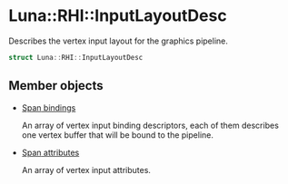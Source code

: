 # Luna::RHI::InputLayoutDesc
Describes the vertex input layout for the graphics pipeline. 

```c++
struct Luna::RHI::InputLayoutDesc
```

## Member objects
* [Span<const InputBindingDesc> bindings](struct_luna_1_1_r_h_i_1_1_input_layout_desc_1a25e78b36a0d58e16738d08c47d13c7c0.md)

    An array of vertex input binding descriptors, each of them describes one vertex buffer that will be bound to the pipeline. 

* [Span<const InputAttributeDesc> attributes](struct_luna_1_1_r_h_i_1_1_input_layout_desc_1a0cca7968a41aae7ee5c592555cb24552.md)

    An array of vertex input attributes. 

